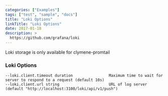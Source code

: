 ```yaml
---
categories: ["Examples"]
tags: ["test", "sample", "docs"]
title: "Loki Options"
linkTitle: "Loki Options"
date: 2017-01-18
description: >
  https://github.com/grafana/loki
---
```

Loki storage is only available for clymene-promtail
### Loki Options

```
--loki.client.timeout duration                Maximum time to wait for server to respond to a request (default 10s)
--loki.client.url string                      URL of log server (default "http://localhost:3100/loki/api/v1/push")
```

